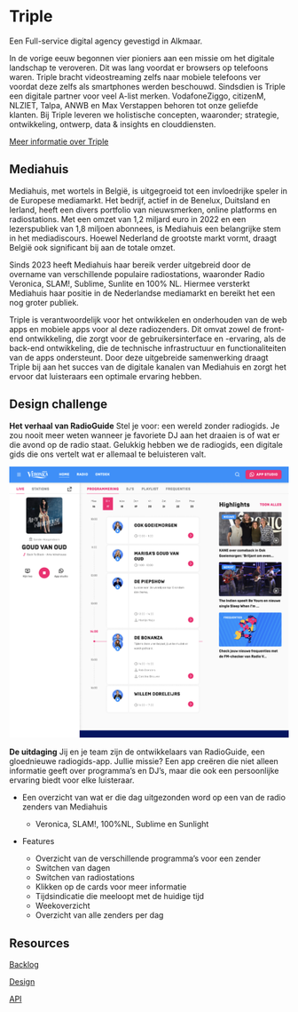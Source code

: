 # Triple

Een Full-service digital agency gevestigd in Alkmaar.

In de vorige eeuw begonnen vier pioniers aan een missie om het digitale landschap te veroveren. Dit was lang voordat er browsers op telefoons waren. Triple bracht videostreaming zelfs naar mobiele telefoons ver voordat deze zelfs als smartphones werden beschouwd. Sindsdien is Triple een digitale partner voor veel A-list merken. VodafoneZiggo, citizenM, NLZIET, Talpa, ANWB en Max Verstappen behoren tot onze geliefde klanten. Bij Triple leveren we holistische concepten, waaronder; strategie, ontwikkeling, ontwerp, data & insights en clouddiensten.

[Meer informatie over Triple](/files/Triple-about.pdf)

## Mediahuis

Mediahuis, met wortels in België, is uitgegroeid tot een invloedrijke speler in de Europese mediamarkt. Het bedrijf, actief in de Benelux, Duitsland en Ierland, heeft een divers portfolio van nieuwsmerken, online platforms en radiostations. Met een omzet van 1,2 miljard euro in 2022 en een lezerspubliek van 1,8 miljoen abonnees, is Mediahuis een belangrijke stem in het mediadiscours. Hoewel Nederland de grootste markt vormt, draagt België ook significant bij aan de totale omzet.

Sinds 2023 heeft Mediahuis haar bereik verder uitgebreid door de overname van verschillende populaire radiostations, waaronder Radio Veronica, SLAM!, Sublime, Sunlite en 100% NL. Hiermee versterkt Mediahuis haar positie in de Nederlandse mediamarkt en bereikt het een nog groter publiek.

Triple is verantwoordelijk voor het ontwikkelen en onderhouden van de web apps en mobiele apps voor al deze radiozenders. Dit omvat zowel de front-end ontwikkeling, die zorgt voor de gebruikersinterface en -ervaring, als de back-end ontwikkeling, die de technische infrastructuur en functionaliteiten van de apps ondersteunt. Door deze uitgebreide samenwerking draagt Triple bij aan het succes van de digitale kanalen van Mediahuis en zorgt het ervoor dat luisteraars een optimale ervaring hebben.

## Design challenge

**Het verhaal van RadioGuide**
Stel je voor: een wereld zonder radiogids. Je zou nooit meer weten wanneer je favoriete DJ aan het draaien is of wat er die avond op de radio staat. Gelukkig hebben we de radiogids, een digitale gids die ons vertelt wat er allemaal te beluisteren valt.

![Design Fimga](/files//design.png)

**De uitdaging**
Jij en je team zijn de ontwikkelaars van RadioGuide, een gloednieuwe radiogids-app. Jullie missie? Een app creëren die niet alleen informatie geeft over programma’s en DJ’s, maar die ook een persoonlijke ervaring biedt voor elke luisteraar.

- Een overzicht van wat er die dag uitgezonden word op een van de radio zenders van Mediahuis
  - Veronica, SLAM!, 100%NL, Sublime en Sunlight
    
- Features
  - Overzicht van de verschillende programma’s voor een zender
  - Switchen van dagen
  - Switchen van radiostations
  - Klikken op de cards voor meer informatie
  - Tijdsindicatie die meeloopt met de huidige tijd
  - Weekoverzicht
  - Overzicht van alle zenders per dag

## Resources

[Backlog](https://github.com/orgs/fdnd-agency/projects/34/)

[Design](/files/Mediahuis%20Gids%20Design.fig)

[API](/data/README.md)
